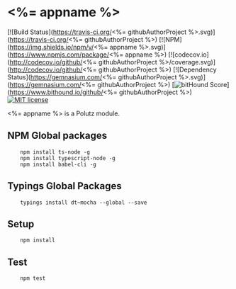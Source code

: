# <%= appname %>

[![Build Status](https://travis-ci.org/<%= githubAuthorProject %>.svg)](https://travis-ci.org/<%= githubAuthorProject %>)
[![NPM](https://img.shields.io/npm/v/<%= appname %>.svg)](https://www.npmjs.com/package/<%= appname %>)
[![codecov.io](http://codecov.io/github/<%= githubAuthorProject %>/coverage.svg)](http://codecov.io/github/<%= githubAuthorProject %>)
[![Dependency Status](https://gemnasium.com/<%= githubAuthorProject %>.svg)](https://gemnasium.com/<%= githubAuthorProject %>)
[![bitHound Score](https://www.bithound.io/github/gotwarlost/istanbul/badges/score.svg)](https://www.bithound.io/github/<%= githubAuthorProject %>)
[![MIT license](http://img.shields.io/badge/license-MIT-brightgreen.svg)](http://opensource.org/licenses/MIT)

<%= appname %> is a Polutz module.


## NPM Global packages
```
    npm install ts-node -g
    npm install typescript-node -g
    npm install babel-cli -g
```

## Typings Global Packages 
```
    typings install dt~mocha --global --save
```

## Setup
```
    npm install   
```

## Test
```
    npm test
```
